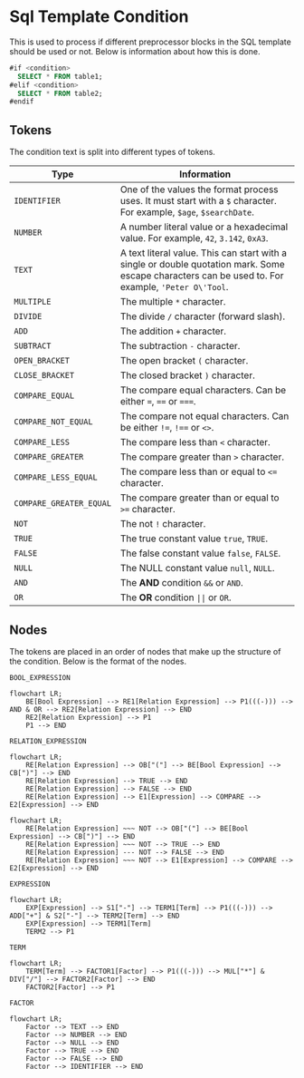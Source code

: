 # Sql Template Condition

This is used to process if different preprocessor blocks in the SQL template should be used or not.
Below is information about how this is done.

```sql
#if <condition>
  SELECT * FROM table1;
#elif <condition>
  SELECT * FROM table2;
#endif
```

## Tokens

The condition text is split into different types of tokens.

|Type|Information|
|---|---|
|`IDENTIFIER`|One of the values the format process uses. It must start with a `$` character. For example, `$age`, `$searchDate`.|
|`NUMBER`|A number literal value or a hexadecimal value. For example, `42`, `3.142`, `0xA3`.|
|`TEXT`|A text literal value. This can start with a single or double quotation mark. Some escape characters can be used to. For example, `'Peter O\'Tool`.|
|`MULTIPLE`|The multiple `*` character.|
|`DIVIDE`|The divide `/` character (forward slash).|
|`ADD`|The addition `+` character.|
|`SUBTRACT`|The subtraction `-` character.|
|`OPEN_BRACKET`|The open bracket `(` character.|
|`CLOSE_BRACKET`|The closed bracket `)` character.|
|`COMPARE_EQUAL`|The compare equal characters. Can be either `=`, `==` or `===`.|
|`COMPARE_NOT_EQUAL`|The compare not equal characters. Can be either `!=`, `!==` or `<>`.|
|`COMPARE_LESS`|The compare less than `<` character.|
|`COMPARE_GREATER`|The compare greater than `>` character.|
|`COMPARE_LESS_EQUAL`|The compare less than or equal to `<=` character.|
|`COMPARE_GREATER_EQUAL`|The compare greater than or equal to `>=` character.|
|`NOT`|The not `!` character.|
|`TRUE`|The true constant value `true`, `TRUE`.|
|`FALSE`|The false constant value `false`, `FALSE`.|
|`NULL`|The NULL constant value `null`, `NULL`.|
|`AND`|The **AND** condition `&&` or `AND`.|
|`OR`|The **OR** condition `\|\|` or `OR`.|

## Nodes

The tokens are placed in an order of nodes that make up the structure of the condition. Below is the format of the nodes.

`BOOL_EXPRESSION`

```mermaid
flowchart LR;
    BE[Bool Expression] --> RE1[Relation Expression] --> P1(((-))) --> AND & OR --> RE2[Relation Expression] --> END
    RE2[Relation Expression] --> P1
    P1 --> END
```

`RELATION_EXPRESSION`

```mermaid
flowchart LR;
    RE[Relation Expression] --> OB["("] --> BE[Bool Expression] --> CB[")"] --> END
    RE[Relation Expression] --> TRUE --> END
    RE[Relation Expression] --> FALSE --> END
    RE[Relation Expression] --> E1[Expression] --> COMPARE --> E2[Expression] --> END
```

```mermaid
flowchart LR;
    RE[Relation Expression] ~~~ NOT --> OB["("] --> BE[Bool Expression] --> CB[")"] --> END
    RE[Relation Expression] ~~~ NOT --> TRUE --> END
    RE[Relation Expression] --- NOT --> FALSE --> END
    RE[Relation Expression] ~~~ NOT --> E1[Expression] --> COMPARE --> E2[Expression] --> END
```

`EXPRESSION`

```mermaid
flowchart LR;
    EXP[Expression] --> S1["-"] --> TERM1[Term] --> P1(((-))) --> ADD["+"] & S2["-"] --> TERM2[Term] --> END
    EXP[Expression] --> TERM1[Term]
    TERM2 --> P1
```

`TERM`

```mermaid
flowchart LR;
    TERM[Term] --> FACTOR1[Factor] --> P1(((-))) --> MUL["*"] & DIV["/"] --> FACTOR2[Factor] --> END
    FACTOR2[Factor] --> P1
```

`FACTOR`

```mermaid
flowchart LR;
    Factor --> TEXT --> END
    Factor --> NUMBER --> END
    Factor --> NULL --> END
    Factor --> TRUE --> END
    Factor --> FALSE --> END
    Factor --> IDENTIFIER --> END
```

